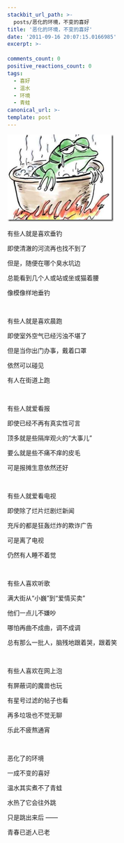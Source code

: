 ```yaml
---
stackbit_url_path: >-
  posts/恶化的环境，不变的喜好
title: '恶化的环境，不变的喜好'
date: '2011-09-16 20:07:15.0166985'
excerpt: >-
  
comments_count: 0
positive_reactions_count: 0
tags: 
  - 喜好
  - 温水
  - 环境
  - 青蛙
canonical_url: >-
template: post
---
```

<p><a href="https://raw.githubusercontent.com/Jeff-Tian/blogengine.net/master/Source/BlogEngine/BlogEngine.NET/App_Data/files/image_136.png"><img style="background-image: none; border-bottom: 0px; border-left: 0px; margin: 0px 10px 0px 0px; padding-left: 0px; padding-right: 0px; display: inline; border-top: 0px; border-right: 0px; padding-top: 0px" title="温水煮青蛙" border="0" alt="温水煮青蛙" src="https://raw.githubusercontent.com/Jeff-Tian/blogengine.net/master/Source/BlogEngine/BlogEngine.NET/App_Data/files/image_thumb_130.png" width="244" height="200" /></a></p>  <p>有些人就是喜欢垂钓</p>  <p>即使清澈的河流再也找不到了</p>  <p>但是，随便在哪个臭水坑边</p>  <p>总能看到几个人或站或坐或猫着腰</p>  <p>像模像样地垂钓</p>  <p>&#160;</p>  <p>有些人就是喜欢晨跑</p>  <p>即使室外空气已经污浊不堪了</p>  <p>但是当你出门办事，戴着口罩</p>  <p>依然可以碰见</p>  <p>有人在街道上跑</p>  <p>&#160;</p>  <p>有些人就爱看报</p>  <p>即使已经不再有真实性可言</p>  <p>顶多就是些隔岸观火的“大事儿”</p>  <p>要么就是些不痛不痒的皮毛</p>  <p>可是报摊生意依然还好</p>  <p>&#160;</p>  <p>有些人就爱看电视</p>  <p>即使除了烂片烂剧烂新闻</p>  <p>充斥的都是狂轰烂炸的欺诈广告</p>  <p>可是离了电视</p>  <p>仍然有人睡不着觉</p>  <p>&#160;</p>  <p>有些人喜欢听歌</p>  <p>满大街从“小巍”到“爱情买卖”</p>  <p>他们一点儿不嫌吵</p>  <p>哪怕再曲不成曲，调不成调</p>  <p>总有那么一批人，脑残地跟着哭，跟着笑</p>  <p>&#160;</p>  <p>有些人喜欢在网上泡</p>  <p>有屏蔽词的魔兽也玩</p>  <p>有星号过滤的帖子也看</p>  <p>再多垃圾也不觉无聊</p>  <p>乐此不疲熬通宵</p>  <p>&#160;</p>  <p>恶化了的环境</p>  <p>一成不变的喜好</p>  <p>温水其实煮不了青蛙</p>  <p>水热了它会往外跳</p>  <p>只是跳出来后 ——</p>  <p>青春已逝人已老</p>